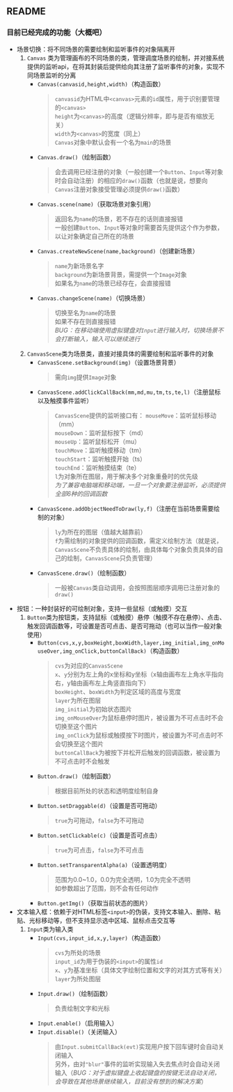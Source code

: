 ## README

### 目前已经完成的功能（大概吧）
- 场景切换：将不同场景的需要绘制和监听事件的对象隔离开
    1. `Canvas` 类为管理画布的不同场景的类，管理调度场景的绘制，并对接系统提供的监听api，在将其封装后提供给向其注册了监听事件的对象，实现不同场景监听的分离
        - `Canvas(canvasid,height,width)`（构造函数）
            > `canvasid`为HTML中`<canvas>`元素的`id`属性，用于识别要管理的`<canvas>` \
            > `height`为`<canvas>`的高度（逻辑分辨率，即与是否有缩放无关）\
            > `width`为`<canvas>`的宽度（同上）\
            > `Canvas`对象中默认会有一个名为`main`的场景
        - `Canvas.draw()`（绘制函数）
            > 会去调用已经注册的对象（一般创建一个`Button`、`Input`等对象时会自动注册）的相应的`draw()`函数（也就是说，想要向`Canvas`注册对象接受管理必须提供`draw()`函数）
        - `Canvas.scene(name)`（获取场景对象引用）
            > 返回名为`name`的场景，若不存在的话则直接报错\
            > 一般创建`Button`、`Input`等对象时需要首先提供这个作为参数，以让对象确定自己所在的场景
        - `Canvas.createNewScene(name,background)`（创建新场景）
            > `name`为新场景名字\
            > `background`为新场景背景，需提供一个`Image`对象\
            > 如果名为`name`的场景已经存在，会直接报错
        - `Canvas.changeScene(name)`（切换场景）
            > 切换至名为`name`的场景\
            > 如果不存在则直接报错\
            > *BUG：在移动端使用虚拟键盘对`Input`进行输入时，切换场景不会打断输入，输入可以继续进行*
    2. `CanvasScene`类为场景类，直接对接具体的需要绘制和监听事件的对象
        - `CanvasScene.setBackground(img)`（设置场景背景）
            > 需向`img`提供`Image`对象
        - `CanvasScene.addClickCallBack(mm,md,mu,tm,ts,te,l)`（注册鼠标以及触摸事件监听）
            > `CanvasScene`提供的监听接口有：
            > `mouseMove`：监听鼠标移动（mm）\
            > `mouseDown`：监听鼠标按下（md）\
            > `mouseUp`：监听鼠标松开（mu）\
            > `touchMove`：监听触摸移动（tm）\
            > `touchStart`：监听触摸开始（ts）\
            > `touchEnd`：监听触摸结束（te）\
            > `l`为对象所在图层，用于解决多个对象重叠时的优先级\
            > *为了兼容电脑端和移动端，一旦一个对象要注册监听，必须提供全部6种的回调函数*
        - `CanvasScene.addObjectNeedToDraw(ly,f)`（注册在当前场景需要绘制的对象）
            > `ly`为所在的图层（值越大越靠前）\
            > `f`为需绘制的对象提供的回调函数，需定义绘制方法（就是说，`CanvasScene`不负责具体的绘制，由具体每个对象负责具体的自己的绘制，`CanvasScene`只负责管理）
        - `CanvasScene.draw()`（绘制函数）
            > 一般被`Canvas`类自动调用，会按照图层顺序调用已注册对象的`draw()`
- 按钮：一种封装好的可绘制对象，支持一些鼠标（或触摸）交互
    1. `Button`类为按钮类，支持鼠标（或触摸）悬停（触摸不存在悬停）、点击、触发回调函数等，可设置是否可点击、是否可拖动（也可以当作一般对象使用）
        - `Button(cvs,x,y,boxHeight,boxWidth,layer,img_initial,img_onMouseOver,img_onClick,buttonCallBack)`（构造函数）
            > `cvs`为对应的`CanvasScene`\
            > `x`、`y`分别为左上角的x坐标和y坐标（x轴由画布左上角水平指向右，y轴由画布左上角竖直指向下）\
            > `boxHeight`、`boxWidth`为判定区域的高度与宽度\
            > `layer`为所在图层\
            > `img_initial`为初始状态图片\
            > `img_onMouseOver`为鼠标悬停时图片，被设置为不可点击时不会切换至这个图片\
            > `img_onClick`为鼠标或触摸按下时图片，被设置为不可点击时不会切换至这个图片\
            > `buttonCallBack`为被按下并松开后触发的回调函数，被设置为不可点击时不会触发
        - `Button.draw()`（绘制函数）
            > 根据目前所处的状态和透明度绘制自身
        - `Button.setDraggable(d)`（设置是否可拖动）
            > `true`为可拖动，`false`为不可拖动
        - `Button.setClickable(c)`（设置是否可点击）
            > `true`为可点击，`false`为不可点击
        - `Button.setTransparentAlpha(a)`（设置透明度）
            > 范围为0.0~1.0，0.0为完全透明，1.0为完全不透明\
            > 如参数超出了范围，则不会有任何动作
        - `Button.getImg()`（获取当前状态的图片）
- 文本输入框：依赖于对HTML标签`<input>`的伪装，支持文本输入、删除、粘贴、光标移动等，但不支持显示选中区域、鼠标点击交互等
    1. `Input`类为输入类
        - `Input(cvs,input_id,x,y,layer)`（构造函数）
            > `cvs`为所处的场景\
            > `input_id`为用于伪装的`<input>`的属性`id`\
            > `x`、`y`为基准坐标（具体文字绘制位置和文字的对其方式等有关）\
            > `layer`为所处图层
        - `Input.draw()`（绘制函数）
            > 负责绘制文字和光标
        - `Input.enable()`（启用输入）
        - `Input.disable()`（关闭输入）
            > 由`Input.submitCallBack(evt)`实现用户按下回车键时会自动关闭输入\
            > 另外，由对`"blur"`事件的监听实现输入失去焦点时会自动关闭输入（*BUG：对于虚拟键盘上收起键盘的按键无法自动关闭，会导致在其他场景继续输入，目前没有想到的解决方案*）